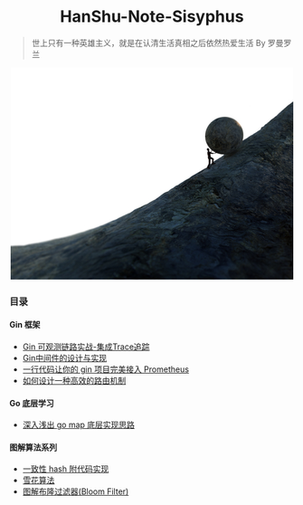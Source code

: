 
<h1 align="center">HanShu-Note-Sisyphus</h1>

>世上只有一种英雄主义，就是在认清生活真相之后依然热爱生活  By 罗曼罗兰

<p align="center">
 <img src="img.png" alt="Image">
</p>


### 目录

#### Gin 框架

- [Gin 可观测链路实战-集成Trace追踪](./Gin%20框架相关/Gin%20可观测链路实战-集成Trace追踪/Gin%20可观测链路实战-集成Trace追踪.md)
- [Gin中间件的设计与实现](./Gin%20框架相关/Gin中间件的设计与实现/Gin中间件的设计与实现.md)
- [一行代码让你的 gin 项目完美接入 Prometheus](./Gin%20框架相关/一行代码让你的%20gin%20项目完美接入%20Prometheus/一行代码让你的%20gin%20项目完美接入%20Prometheus.md)
- [如何设计一种高效的路由机制](./Gin%20框架相关/如何设计一种高效的路由机制/如何设计一种高效的路由机制%3F.md)

#### Go 底层学习
- [深入浅出 go map 底层实现思路](./Go学习笔记/深入浅出%20go%20map%20底层实现思路/深入浅出%20go%20map%20底层实现思路.md)

#### 图解算法系列
- [一致性 hash 附代码实现](./图解算法/一致性Hash/图解一致性%20hash.md)
- [雪花算法](./图解算法/雪花算法/雪花算法.md)
- [图解布隆过滤器(Bloom Filter)](./图解算法/图解布隆过滤器(Bloom%20Filter)原理附带Golang%20实现/图解布隆过滤器(Bloom%20Filter)原理附带Golang%20实现.md)


